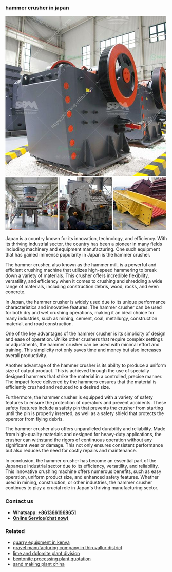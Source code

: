 <h3>hammer crusher in japan</h3><img src='1702260390.jpg' alt=''><p>Japan is a country known for its innovation, technology, and efficiency. With its thriving industrial sector, the country has been a pioneer in many fields including machinery and equipment manufacturing. One such equipment that has gained immense popularity in Japan is the hammer crusher.</p><p>The hammer crusher, also known as the hammer mill, is a powerful and efficient crushing machine that utilizes high-speed hammering to break down a variety of materials. This crusher offers incredible flexibility, versatility, and efficiency when it comes to crushing and shredding a wide range of materials, including construction debris, wood, rocks, and even concrete.</p><p>In Japan, the hammer crusher is widely used due to its unique performance characteristics and innovative features. The hammer crusher can be used for both dry and wet crushing operations, making it an ideal choice for many industries, such as mining, cement, coal, metallurgy, construction material, and road construction.</p><p>One of the key advantages of the hammer crusher is its simplicity of design and ease of operation. Unlike other crushers that require complex settings or adjustments, the hammer crusher can be used with minimal effort and training. This simplicity not only saves time and money but also increases overall productivity.</p><p>Another advantage of the hammer crusher is its ability to produce a uniform size of output product. This is achieved through the use of specially designed hammers that strike the material in a controlled, precise manner. The impact force delivered by the hammers ensures that the material is efficiently crushed and reduced to a desired size.</p><p>Furthermore, the hammer crusher is equipped with a variety of safety features to ensure the protection of operators and prevent accidents. These safety features include a safety pin that prevents the crusher from starting until the pin is properly inserted, as well as a safety shield that protects the operator from flying debris.</p><p>The hammer crusher also offers unparalleled durability and reliability. Made from high-quality materials and designed for heavy-duty applications, the crusher can withstand the rigors of continuous operation without any significant wear or damage. This not only ensures consistent performance but also reduces the need for costly repairs and maintenance.</p><p>In conclusion, the hammer crusher has become an essential part of the Japanese industrial sector due to its efficiency, versatility, and reliability. This innovative crushing machine offers numerous benefits, such as easy operation, uniform product size, and enhanced safety features. Whether used in mining, construction, or other industries, the hammer crusher continues to play a crucial role in Japan's thriving manufacturing sector.</p><h3>Contact us</h3><ul><li><strong>Whatsapp:&nbsp;<a href="https://wa.me/8613661969651">+8613661969651</a></strong></li><li><a href="https://swt.shibang-china.com/?git&amp;zhl&amp;hammer crusher in japan"><strong>Online Service(chat now)</strong></a></li></ul><h3>Related</h3><ul><li><a href='quarry equipment in kenya.md'>quarry equipment in kenya</a></li><li><a href='gravel manufacturing company in thiruvallur district.md'>gravel manufacturing company in thiruvallur district</a></li><li><a href='lime and dolomite plant division.md'>lime and dolomite plant division</a></li><li><a href='bentonite processing plant quotation.md'>bentonite processing plant quotation</a></li><li><a href='sand making plant china.md'>sand making plant china</a></li></ul>